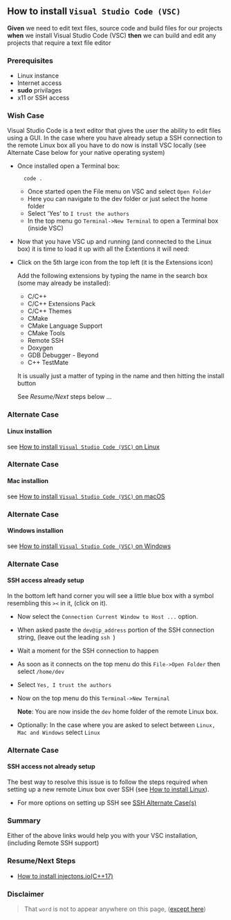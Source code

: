 ## How to install `Visual Studio Code (VSC)` 
**Given** we need to edit text files, source code and build files for our projects **when** we install Visual Studio Code (VSC) **then** we can build and edit any projects that require a text file editor  

### Prerequisites
- Linux instance
- Internet access
- **sudo** privilages 
- x11 or SSH access

### Wish Case
Visual Studio Code is a text editor that gives the user the ability to edit files using a GUI. In the case where you have already setup a SSH connection to the remote Linux box all you have to do now is install VSC locally (see Alternate Case below for your native operating system)

- Once installed open a Terminal box:

        code .

    - Once started open the File menu on VSC and select `Open Folder`
    - Here you can navigate to the dev folder or just select the home folder
    - Select 'Yes' to `I trust the authors`
    - In the top menu go `Terminal->New Terminal` to open a Terminal box (inside VSC)

- Now that you have VSC up and running (and connected to the Linux box) it is time to load it up with all the Extentions it will need:

- Click on the 5th large icon from the top left (it is the Extensions icon)

    Add the following extensions by typing the name in the search box (some may already be installed):

    - C/C++ 
    - C/C++ Extensions Pack
    - C/C++ Themes
    - CMake 
    - CMake Language Support
    - CMake Tools
    - Remote SSH
    - Doxygen
    - GDB Debugger - Beyond 
    - C++ TestMate

    It is usually just a matter of typing in the name and then hitting the install button

    See *Resume/Next* steps below ...

### Alternate Case
#### Linux installion
see [How to install `Visual Studio Code (VSC)` on Linux](https://github.com/perriera/for_interfaces/tree/main/vsc/linux)

### Alternate Case
#### Mac installion
see [How to install `Visual Studio Code (VSC)` on macOS](https://github.com/perriera/for_interfaces/tree/main/vsc/mac)

### Alternate Case
#### Windows installion
see [How to install `Visual Studio Code (VSC)` on Windows](https://github.com/perriera/for_interfaces/tree/main/vsc/windows)

### Alternate Case
#### SSH access already setup
In the bottom left hand corner you will see a little blue box with a symbol resembling this `><` in it, (click on it).
- Now select the `Connection Current Window to Host ...` option.
- When asked paste the `dev@ip_address` portion of the SSH 
connection string, (leave out the leading `ssh `)
- Wait a moment for the SSH connection to happen
- As soon as it connects on the top menu do this `File->Open Folder` then select `/home/dev`
- Select `Yes, I trust the authors`
- Now on the top menu do this `Terminal->New Terminal`

    **Note**: You are now inside the `dev` home folder of the remote Linux box. 

- Optionally: In the case where you are asked to select between `Linux, Mac and Windows` select `Linux`

### Alternate Case
#### SSH access not already setup
The best way to resolve this issue is to follow the steps required when setting up a new remote Linux box over SSH (see [How to install Linux](https://github.com/perriera/for_interfaces/blob/main/linux/README.md)).
- For more options on setting up SSH see [SSH Alternate Case(s)](https://github.com/perriera/for_interfaces/blob/main/ssh/README.md)


### Summary
Either of the above links would help you with your VSC installation, (including Remote SSH support)

### Resume/Next Steps

- [How to install injectons.io(C++17)](https://github.com/perriera/injections)

### Disclaimer
> That `word` is not to appear anywhere on this page, ([except here](https://en.wikipedia.org/wiki/Knights_Who_Say_%22Ni!%22))
